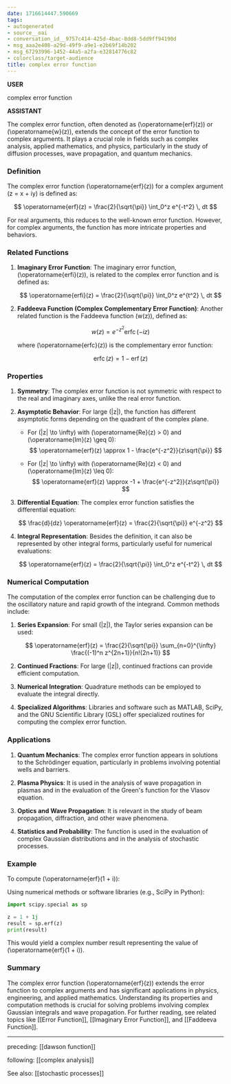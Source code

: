 ```yaml
---
date: 1716614447.590669
tags:
- autogenerated
- source__oai
- conversation_id__9757c414-425d-4bac-8dd8-5dd9ff94190d
- msg_aaa2e408-a29d-49f9-a9e1-e2b69f14b202
- msg_67293996-1452-44a5-a2fa-e32814776c82
- colorclass/target-audience
title: complex error function
---
```


**USER**

complex error function


**ASSISTANT**

The complex error function, often denoted as \(\operatorname{erf}(z)\) or \(\operatorname{w}(z)\), extends the concept of the error function to complex arguments. It plays a crucial role in fields such as complex analysis, applied mathematics, and physics, particularly in the study of diffusion processes, wave propagation, and quantum mechanics.

### Definition

The complex error function \(\operatorname{erf}(z)\) for a complex argument \(z = x + iy\) is defined as:

$$
\operatorname{erf}(z) = \frac{2}{\sqrt{\pi}} \int_0^z e^{-t^2} \, dt
$$

For real arguments, this reduces to the well-known error function. However, for complex arguments, the function has more intricate properties and behaviors.

### Related Functions

1. **Imaginary Error Function**: The imaginary error function, \(\operatorname{erfi}(z)\), is related to the complex error function and is defined as:

   $$
   \operatorname{erfi}(z) = \frac{2}{\sqrt{\pi}} \int_0^z e^{t^2} \, dt
   $$

2. **Faddeeva Function (Complex Complementary Error Function)**: Another related function is the Faddeeva function \(w(z)\), defined as:

   $$
   w(z) = e^{-z^2} \operatorname{erfc}(-iz)
   $$

   where \(\operatorname{erfc}(z)\) is the complementary error function:

   $$
   \operatorname{erfc}(z) = 1 - \operatorname{erf}(z)
   $$

### Properties

1. **Symmetry**: The complex error function is not symmetric with respect to the real and imaginary axes, unlike the real error function.
   
2. **Asymptotic Behavior**: For large \(|z|\), the function has different asymptotic forms depending on the quadrant of the complex plane.
   
   - For \(|z| \to \infty\) with \(\operatorname{Re}(z) > 0\) and \(\operatorname{Im}(z) \geq 0\):
     $$
     \operatorname{erf}(z) \approx 1 - \frac{e^{-z^2}}{z\sqrt{\pi}}
     $$

   - For \(|z| \to \infty\) with \(\operatorname{Re}(z) < 0\) and \(\operatorname{Im}(z) \leq 0\):
     $$
     \operatorname{erf}(z) \approx -1 + \frac{e^{-z^2}}{z\sqrt{\pi}}
     $$

3. **Differential Equation**: The complex error function satisfies the differential equation:

   $$
   \frac{d}{dz} \operatorname{erf}(z) = \frac{2}{\sqrt{\pi}} e^{-z^2}
   $$

4. **Integral Representation**: Besides the definition, it can also be represented by other integral forms, particularly useful for numerical evaluations:

   $$
   \operatorname{erf}(z) = \frac{2}{\sqrt{\pi}} \int_0^z e^{-t^2} \, dt
   $$

### Numerical Computation

The computation of the complex error function can be challenging due to the oscillatory nature and rapid growth of the integrand. Common methods include:

1. **Series Expansion**: For small \(|z|\), the Taylor series expansion can be used:

   $$
   \operatorname{erf}(z) = \frac{2}{\sqrt{\pi}} \sum_{n=0}^{\infty} \frac{(-1)^n z^{2n+1}}{n!(2n+1)}
   $$

2. **Continued Fractions**: For large \(|z|\), continued fractions can provide efficient computation.

3. **Numerical Integration**: Quadrature methods can be employed to evaluate the integral directly.

4. **Specialized Algorithms**: Libraries and software such as MATLAB, SciPy, and the GNU Scientific Library (GSL) offer specialized routines for computing the complex error function.

### Applications

1. **Quantum Mechanics**: The complex error function appears in solutions to the Schrödinger equation, particularly in problems involving potential wells and barriers.

2. **Plasma Physics**: It is used in the analysis of wave propagation in plasmas and in the evaluation of the Green's function for the Vlasov equation.

3. **Optics and Wave Propagation**: It is relevant in the study of beam propagation, diffraction, and other wave phenomena.

4. **Statistics and Probability**: The function is used in the evaluation of complex Gaussian distributions and in the analysis of stochastic processes.

### Example

To compute \(\operatorname{erf}(1 + i)\):

Using numerical methods or software libraries (e.g., SciPy in Python):

```python
import scipy.special as sp

z = 1 + 1j
result = sp.erf(z)
print(result)
```

This would yield a complex number result representing the value of \(\operatorname{erf}(1 + i)\).

### Summary

The complex error function \(\operatorname{erf}(z)\) extends the error function to complex arguments and has significant applications in physics, engineering, and applied mathematics. Understanding its properties and computation methods is crucial for solving problems involving complex Gaussian integrals and wave propagation. For further reading, see related topics like [[Error Function]], [[Imaginary Error Function]], and [[Faddeeva Function]].


---

preceding: [[dawson function]]  


following: [[complex analysis]]

See also: [[stochastic processes]]